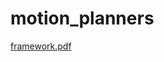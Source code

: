 motion_planners
=============


[framework.pdf](/uploads/4de38adeb0f809c8dc986cd3fb5fc368/framework.pdf)

